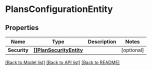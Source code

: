 # PlansConfigurationEntity

## Properties

Name | Type | Description | Notes
------------ | ------------- | ------------- | -------------
**Security** | [**[]PlanSecurityEntity**](PlanSecurityEntity.md) |  | [optional] 

[[Back to Model list]](../README.md#documentation-for-models) [[Back to API list]](../README.md#documentation-for-api-endpoints) [[Back to README]](../README.md)



